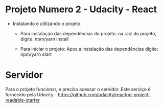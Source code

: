 # Projeto Numero 2 - Udacity - React

* Instalando e utilizando o projeto:

  * Para instalação das dependências do projeto:
na raiz do projeto, digite: npm/yarn install

   * Para iniciar o projeto:
   Apos a instalação das dependências
   digite: npm/yarn start 

# Servidor

  Para o projeto funcionar, é preciso acessar o servidor.
  Este serviço é fornecido pela Udacity - https://github.com/udacity/reactnd-project-readable-starter
